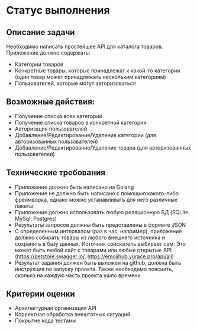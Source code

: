 # Статус выполнения

## Описание задачи
Необходимо написать простейшее API для каталога товаров. Приложение должно содержать:
- Категории товаров
- Конкретные товары, которые принадлежат к какой-то категории (один товар может принадлежать нескольким категориям)
- Пользователей, которые могут авторизоваться

## Возможные действия:
- Получение списка всех категорий
- Получение списка товаров в конкретной категории
- Авторизация пользователей
- Добавление/Редактирование/Удаление категории (для авторизованных пользователей)
- Добавление/Редактирование/Удаление товара (для авторизованных пользователей)

## Технические требования
- Приложение должно быть написано на Golang
- Приложение не должно быть написано с помощью какого-либо фреймворка, однако  можно устанавливать для него различные пакеты
- Приложение должно использовать любую реляционную БД (SQLite, MySql, Postgres)
- Результаты запросов должны быть представлены в формате JSON
- С определенным интервалом (раз в час, например), приложение должно собирать товары из любого внешнего источника и сохранять в базу данных. Источник соискатель выбирает сам. Это может быть любой сайт с товарами или любые открытые API (https://petstore.swagger.io/, https://emojihub.yurace.pro/api/all)
- Результат задания должен быть выложен на github, должна быть инструкция по запуску проекта. Также необходимо пояснить, сколько на каждую часть проекта ушло времени

## Критерии оценки
- Архитектурная организация API
- Корректная обработка внештатных ситуаций
- Покрытие кода тестами
